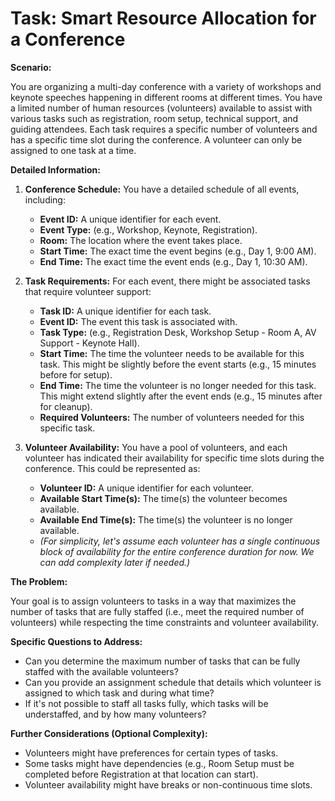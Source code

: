 # Task: Smart Resource Allocation for a Conference

**Scenario:**

You are organizing a multi-day conference with a variety of workshops and keynote speeches happening in different rooms at different times. You have a limited number of human resources (volunteers) available to assist with various tasks such as registration, room setup, technical support, and guiding attendees. Each task requires a specific number of volunteers and has a specific time slot during the conference. A volunteer can only be assigned to one task at a time.

**Detailed Information:**

1.  **Conference Schedule:** You have a detailed schedule of all events, including:
    * **Event ID:** A unique identifier for each event.
    * **Event Type:** (e.g., Workshop, Keynote, Registration).
    * **Room:** The location where the event takes place.
    * **Start Time:** The exact time the event begins (e.g., Day 1, 9:00 AM).
    * **End Time:** The exact time the event ends (e.g., Day 1, 10:30 AM).

2.  **Task Requirements:** For each event, there might be associated tasks that require volunteer support:
    * **Task ID:** A unique identifier for each task.
    * **Event ID:** The event this task is associated with.
    * **Task Type:** (e.g., Registration Desk, Workshop Setup - Room A, AV Support - Keynote Hall).
    * **Start Time:** The time the volunteer needs to be available for this task. This might be slightly before the event starts (e.g., 15 minutes before for setup).
    * **End Time:** The time the volunteer is no longer needed for this task. This might extend slightly after the event ends (e.g., 15 minutes after for cleanup).
    * **Required Volunteers:** The number of volunteers needed for this specific task.

3.  **Volunteer Availability:** You have a pool of volunteers, and each volunteer has indicated their availability for specific time slots during the conference. This could be represented as:
    * **Volunteer ID:** A unique identifier for each volunteer.
    * **Available Start Time(s):** The time(s) the volunteer becomes available.
    * **Available End Time(s):** The time(s) the volunteer is no longer available.
    * *(For simplicity, let's assume each volunteer has a single continuous block of availability for the entire conference duration for now. We can add complexity later if needed.)*

**The Problem:**

Your goal is to assign volunteers to tasks in a way that maximizes the number of tasks that are fully staffed (i.e., meet the required number of volunteers) while respecting the time constraints and volunteer availability.

**Specific Questions to Address:**

* Can you determine the maximum number of tasks that can be fully staffed with the available volunteers?
* Can you provide an assignment schedule that details which volunteer is assigned to which task and during what time?
* If it's not possible to staff all tasks fully, which tasks will be understaffed, and by how many volunteers?

**Further Considerations (Optional Complexity):**

* Volunteers might have preferences for certain types of tasks.
* Some tasks might have dependencies (e.g., Room Setup must be completed before Registration at that location can start).
* Volunteer availability might have breaks or non-continuous time slots.